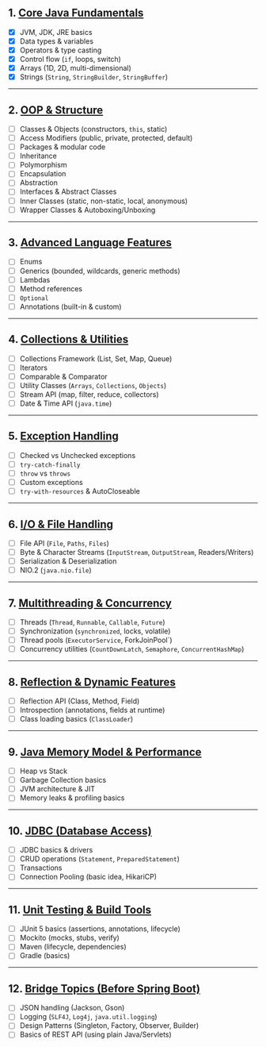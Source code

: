 ## 1. [Core Java Fundamentals](1.coreJavaFundamentals.md)
- [x] JVM, JDK, JRE basics
- [x] Data types & variables
- [x] Operators & type casting
- [x] Control flow (`if`, loops, switch)
- [x] Arrays (1D, 2D, multi-dimensional)
- [x] Strings (`String`, `StringBuilder`, `StringBuffer`)

---

## 2. [OOP & Structure](2.opp.md)
- [ ] Classes & Objects (constructors, `this`, static)
- [ ] Access Modifiers (public, private, protected, default)
- [ ] Packages & modular code
- [ ] Inheritance
- [ ] Polymorphism
- [ ] Encapsulation
- [ ] Abstraction
- [ ] Interfaces & Abstract Classes
- [ ] Inner Classes (static, non-static, local, anonymous)
- [ ] Wrapper Classes & Autoboxing/Unboxing

---

## 3. [Advanced Language Features](3.advancedLanguageFeatures.md)
- [ ] Enums
- [ ] Generics (bounded, wildcards, generic methods)
- [ ] Lambdas
- [ ] Method references
- [ ] `Optional`
- [ ] Annotations (built-in & custom)

---

## 4. [Collections & Utilities](4.collectionsUtilities.md)
- [ ] Collections Framework (List, Set, Map, Queue)
- [ ] Iterators
- [ ] Comparable & Comparator
- [ ] Utility Classes (`Arrays`, `Collections`, `Objects`)
- [ ] Stream API (map, filter, reduce, collectors)
- [ ] Date & Time API (`java.time`)

---

## 5. [Exception Handling](5.exceptionHandling.md)
- [ ] Checked vs Unchecked exceptions
- [ ] `try-catch-finally`
- [ ] `throw` vs `throws`
- [ ] Custom exceptions
- [ ] `try-with-resources` & AutoCloseable

---

## 6. [I/O & File Handling](6.IOFileHandling.md)
- [ ] File API (`File`, `Paths`, `Files`)
- [ ] Byte & Character Streams (`InputStream`, `OutputStream`, Readers/Writers)
- [ ] Serialization & Deserialization
- [ ] NIO.2 (`java.nio.file`)

---

## 7. [Multithreading & Concurrency](7.multithreadingConcurrency.md)
- [ ] Threads (`Thread`, `Runnable`, `Callable`, `Future`)
- [ ] Synchronization (`synchronized`, locks, volatile)
- [ ] Thread pools (`ExecutorService`, ForkJoinPool`)
- [ ] Concurrency utilities (`CountDownLatch`, `Semaphore`, `ConcurrentHashMap`)

---

## 8. [Reflection & Dynamic Features](8.reflectionDynamicFeatures.md)
- [ ] Reflection API (Class, Method, Field)
- [ ] Introspection (annotations, fields at runtime)
- [ ] Class loading basics (`ClassLoader`)

---

## 9. [Java Memory Model & Performance](9.javaMemoryModelPerformance.md)
- [ ] Heap vs Stack
- [ ] Garbage Collection basics
- [ ] JVM architecture & JIT
- [ ] Memory leaks & profiling basics

---

## 10. [JDBC (Database Access)](10.JDBC.md (Database Access))
- [ ] JDBC basics & drivers
- [ ] CRUD operations (`Statement`, `PreparedStatement`)
- [ ] Transactions
- [ ] Connection Pooling (basic idea, HikariCP)

---

## 11. [Unit Testing & Build Tools](11.unitTestingBuildTools.md)
- [ ] JUnit 5 basics (assertions, annotations, lifecycle)
- [ ] Mockito (mocks, stubs, verify)
- [ ] Maven (lifecycle, dependencies)
- [ ] Gradle (basics)

---

## 12. [Bridge Topics (Before Spring Boot)](12.bridgeTopics.md)
- [ ] JSON handling (Jackson, Gson)
- [ ] Logging (`SLF4J`, `Log4j`, `java.util.logging`)
- [ ] Design Patterns (Singleton, Factory, Observer, Builder)
- [ ] Basics of REST API (using plain Java/Servlets)
